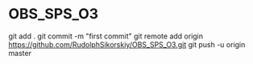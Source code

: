 # OBS_SPS_O3
git add .
git commit -m "first commit"
git remote add origin https://github.com/RudolphSikorskiy/OBS_SPS_O3.git
git push -u origin master
